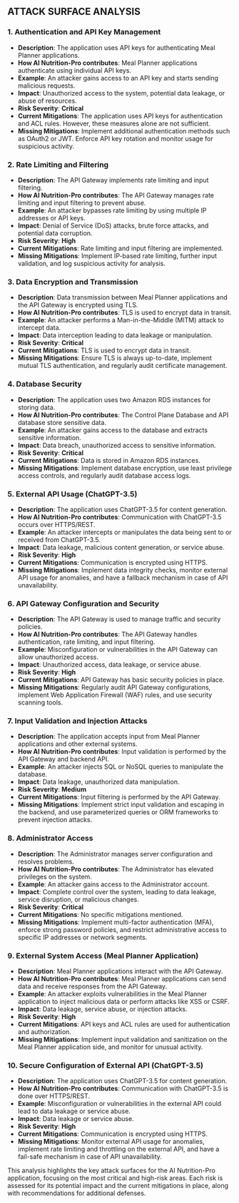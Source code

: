 ## ATTACK SURFACE ANALYSIS

### 1. Authentication and API Key Management
- **Description**: The application uses API keys for authenticating Meal Planner applications.
- **How AI Nutrition-Pro contributes**: Meal Planner applications authenticate using individual API keys.
- **Example**: An attacker gains access to an API key and starts sending malicious requests.
- **Impact**: Unauthorized access to the system, potential data leakage, or abuse of resources.
- **Risk Severity**: **Critical**
- **Current Mitigations**: The application uses API keys for authentication and ACL rules. However, these measures alone are not sufficient.
- **Missing Mitigations**: Implement additional authentication methods such as OAuth2 or JWT. Enforce API key rotation and monitor usage for suspicious activity.

### 2. Rate Limiting and Filtering
- **Description**: The API Gateway implements rate limiting and input filtering.
- **How AI Nutrition-Pro contributes**: The API Gateway manages rate limiting and input filtering to prevent abuse.
- **Example**: An attacker bypasses rate limiting by using multiple IP addresses or API keys.
- **Impact**: Denial of Service (DoS) attacks, brute force attacks, and potential data corruption.
- **Risk Severity**: **High**
- **Current Mitigations**: Rate limiting and input filtering are implemented.
- **Missing Mitigations**: Implement IP-based rate limiting, further input validation, and log suspicious activity for analysis.

### 3. Data Encryption and Transmission
- **Description**: Data transmission between Meal Planner applications and the API Gateway is encrypted using TLS.
- **How AI Nutrition-Pro contributes**: TLS is used to encrypt data in transit.
- **Example**: An attacker performs a Man-in-the-Middle (MITM) attack to intercept data.
- **Impact**: Data interception leading to data leakage or manipulation.
- **Risk Severity**: **Critical**
- **Current Mitigations**: TLS is used to encrypt data in transit.
- **Missing Mitigations**: Ensure TLS is always up-to-date, implement mutual TLS authentication, and regularly audit certificate management.

### 4. Database Security
- **Description**: The application uses two Amazon RDS instances for storing data.
- **How AI Nutrition-Pro contributes**: The Control Plane Database and API database store sensitive data.
- **Example**: An attacker gains access to the database and extracts sensitive information.
- **Impact**: Data breach, unauthorized access to sensitive information.
- **Risk Severity**: **Critical**
- **Current Mitigations**: Data is stored in Amazon RDS instances.
- **Missing Mitigations**: Implement database encryption, use least privilege access controls, and regularly audit database access logs.

### 5. External API Usage (ChatGPT-3.5)
- **Description**: The application uses ChatGPT-3.5 for content generation.
- **How AI Nutrition-Pro contributes**: Communication with ChatGPT-3.5 occurs over HTTPS/REST.
- **Example**: An attacker intercepts or manipulates the data being sent to or received from ChatGPT-3.5.
- **Impact**: Data leakage, malicious content generation, or service abuse.
- **Risk Severity**: **High**
- **Current Mitigations**: Communication is encrypted using HTTPS.
- **Missing Mitigations**: Implement data integrity checks, monitor external API usage for anomalies, and have a fallback mechanism in case of API unavailability.

### 6. API Gateway Configuration and Security
- **Description**: The API Gateway is used to manage traffic and security policies.
- **How AI Nutrition-Pro contributes**: The API Gateway handles authentication, rate limiting, and input filtering.
- **Example**: Misconfiguration or vulnerabilities in the API Gateway can allow unauthorized access.
- **Impact**: Unauthorized access, data leakage, or service abuse.
- **Risk Severity**: **High**
- **Current Mitigations**: API Gateway has basic security policies in place.
- **Missing Mitigations**: Regularly audit API Gateway configurations, implement Web Application Firewall (WAF) rules, and use security scanning tools.

### 7. Input Validation and Injection Attacks
- **Description**: The application accepts input from Meal Planner applications and other external systems.
- **How AI Nutrition-Pro contributes**: Input validation is performed by the API Gateway and backend API.
- **Example**: An attacker injects SQL or NoSQL queries to manipulate the database.
- **Impact**: Data leakage, unauthorized data manipulation.
- **Risk Severity**: **Medium**
- **Current Mitigations**: Input filtering is performed by the API Gateway.
- **Missing Mitigations**: Implement strict input validation and escaping in the backend, and use parameterized queries or ORM frameworks to prevent injection attacks.

### 8. Administrator Access
- **Description**: The Administrator manages server configuration and resolves problems.
- **How AI Nutrition-Pro contributes**: The Administrator has elevated privileges on the system.
- **Example**: An attacker gains access to the Administrator account.
- **Impact**: Complete control over the system, leading to data leakage, service disruption, or malicious changes.
- **Risk Severity**: **Critical**
- **Current Mitigations**: No specific mitigations mentioned.
- **Missing Mitigations**: Implement multi-factor authentication (MFA), enforce strong password policies, and restrict administrative access to specific IP addresses or network segments.

### 9. External System Access (Meal Planner Application)
- **Description**: Meal Planner applications interact with the API Gateway.
- **How AI Nutrition-Pro contributes**: Meal Planner applications can send data and receive responses from the API Gateway.
- **Example**: An attacker exploits vulnerabilities in the Meal Planner application to inject malicious data or perform attacks like XSS or CSRF.
- **Impact**: Data leakage, service abuse, or injection attacks.
- **Risk Severity**: **High**
- **Current Mitigations**: API keys and ACL rules are used for authentication and authorization.
- **Missing Mitigations**: Implement input validation and sanitization on the Meal Planner application side, and monitor for unusual activity.

### 10. Secure Configuration of External API (ChatGPT-3.5)
- **Description**: The application uses ChatGPT-3.5 for content generation.
- **How AI Nutrition-Pro contributes**: Communication with ChatGPT-3.5 is done over HTTPS/REST.
- **Example**: Misconfiguration or vulnerabilities in the external API could lead to data leakage or service abuse.
- **Impact**: Data leakage or service abuse.
- **Risk Severity**: **High**
- **Current Mitigations**: Communication is encrypted using HTTPS.
- **Missing Mitigations**: Monitor external API usage for anomalies, implement rate limiting and throttling on the external API, and have a fail-safe mechanism in case of API unavailability.

This analysis highlights the key attack surfaces for the AI Nutrition-Pro application, focusing on the most critical and high-risk areas. Each risk is assessed for its potential impact and the current mitigations in place, along with recommendations for additional defenses.
